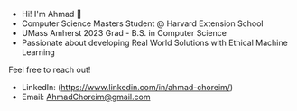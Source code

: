- Hi! I'm Ahmad 👋
- Computer Science Masters Student @ Harvard Extension School
- UMass Amherst 2023 Grad - B.S. in Computer Science
- Passionate about developing Real World Solutions with Ethical Machine Learning


Feel free to reach out!

- LinkedIn: (https://www.linkedin.com/in/ahmad-choreim/)
- Email: AhmadChoreim@gmail.com

<!---
achoreim/achoreim is a ✨ special ✨ repository because its `README.md` (this file) appears on your GitHub profile.
You can click the Preview link to take a look at your changes.
--->
